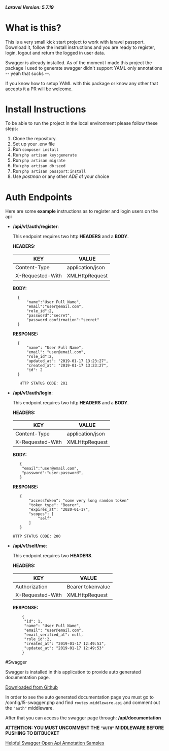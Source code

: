 ##### Laravel Version: 5.7.19

# What is this?

This is a very small kick start project to work with laravel passport.
Download it, follow the install instructions and you are ready to register, login, logout and return the logged in user data.

Swagger is already installed. As of the moment I made this project the package I used to generate
swagger didn't support YAML only annotations -- yeah that sucks --.

If you know how to setup YAML with this package or know any other that accepts it a PR will be welcome.

# Install Instructions
To be able to run the project in the local environment please follow these steps:

1. Clone the repository.
1. Set up your .env file
1. Run `composer install`
1. Run `php artisan key:generate`
1. Run `php artisan migrate`
1. Run `php artisan db:seed`
1. Run `php artisan passport:install`
1. Use _postman_ or any other _ADE_ of your choice

# Auth Endpoints

Here are some **example** instructions as to register and login users on the api

- **<your-localhost-name>/api/v1/auth/register**: 

    This endpoint requires two http **HEADERS** and a **BODY**.

    **HEADERS:**

    | KEY | VALUE |
    |-----|-------|
    |Content-Type| application/json|
    |X-Requested-With| XMLHttpRequest|

    **BODY:**
    
        {
            "name":"User Full Name",
            "email":"user@email.com",
            "role_id":2,
            "password":"secret",
            "password_confirmation":"secret"
        }
    
    **RESPONSE:**
    
        {
            "name": "User Full Name",
            "email": "user@email.com",
            "role_id":2,
            "updated_at": "2019-01-17 13:23:27",
            "created_at": "2019-01-17 13:23:27",
            "id": 2
        }
    
    `    HTTP STATUS CODE: 201
    `

- **<your-localhost-name>/api/v1/auth/login**: 

    This endpoint requires two http **HEADERS** and a **BODY**.

    **HEADERS:**

    | KEY | VALUE |
    |-----|-------|
    |Content-Type| application/json|
    |X-Requested-With| XMLHttpRequest|

     **BODY:**
    
         {
          "email":"user@email.com",
          "password":"user-password",
         }
     
     **RESPONSE:**
     
         {
             "accessToken": "some very long random token"
             "token_type": "Bearer",
             "expires_at": "2020-01-17",
             "scopes": [
                 "self"
             ]
         }
     
     `HTTP STATUS CODE: 200`

- **<your-localhost-name>/api/v1/self/me**: 

    This endpoint    requires two **HEADERS**.
    
     **HEADERS:**
    
     | KEY | VALUE |
     |-----|-------|
     |Authorization| Bearer tokenvalue|
     |X-Requested-With| XMLHttpRequest|
    
    **RESPONSE:**
     
          {
           "id": 1,
           "name": "User Full Name",
           "email": "user@email.com",
           "email_verified_at": null,
           "role_id":2,
           "created_at": "2019-01-17 12:49:53",
           "updated_at": "2019-01-17 12:49:53"
          }
     

#Swagger

Swagger is installed in this application to provide auto generated documentation page.

[Downloaded from Github](https://github.com/DarkaOnLine/L5-Swagger)

In order to see the auto generated documentation page you must go to /config/l5-swagger.php
and find `routes.middleware.api` and comment out the `"auth"` middleware.

After that you can access the swagger page through: **<your-locahost-name>/api/documentation**

**ATTENTION: YOU MUST UNCOMMENT THE `"AUTH"` MIDDLEWARE BEFORE PUSHING TO BITBUCKET**

[Helpful Swagger Open Api Annotation Samples](https://github.com/zircote/swagger-php/tree/master/Examples)
